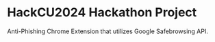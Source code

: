 # HackCU2024 Hackathon Project
Anti-Phishing Chrome Extension that utilizes Google Safebrowsing API.
